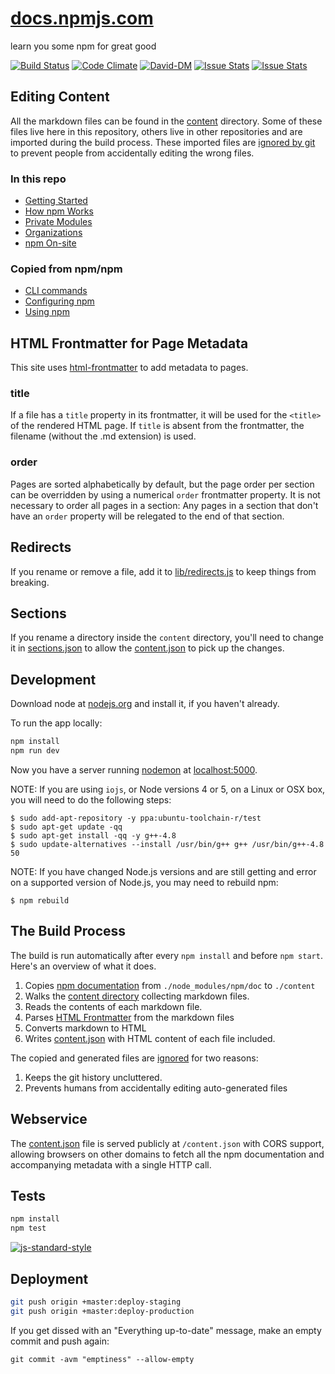 # [docs.npmjs.com](https://docs.npmjs.com)

learn you some npm for great good

[![Build Status](https://travis-ci.org/npm/docs.svg?branch=master)](https://travis-ci.org/npm/docs)
[![Code Climate](https://codeclimate.com/github/npm/docs/badges/gpa.svg)](https://codeclimate.com/github/npm/docs)
[![David-DM](https://david-dm.org/npm/docs.svg)](https://david-dm.org/npm/docs)
[![Issue Stats](http://issuestats.com/github/npm/docs/badge/pr)](http://issuestats.com/github/npm/docs)
[![Issue Stats](http://issuestats.com/github/npm/docs/badge/issue)](http://issuestats.com/github/npm/docs)

## Editing Content

All the markdown files can be found in the [content](content) directory. Some of these files live here in this repository, others live in other repositories and are imported during the build process. These imported files are [ignored by git](.gitignore) to prevent people from accidentally editing the wrong files.

### In this repo
- [Getting Started](content/getting-started)
- [How npm Works](content/how-npm-works)
- [Private Modules](content/private-modules)
- [Organizations](content/orgs)
- [npm On-site](content/enterprise)

### Copied from npm/npm
- [CLI commands](https://github.com/npm/npm/tree/master/doc/cli)
- [Configuring npm](https://github.com/npm/npm/tree/master/doc/files)
- [Using npm](https://github.com/npm/npm/tree/master/doc/misc)

## HTML Frontmatter for Page Metadata

This site uses [html-frontmatter](https://www.npmjs.org/package/html-frontmatter) to add
metadata to pages.

### title

If a file has a `title` property in its frontmatter, it will be used for
the `<title>` of the rendered HTML page. If `title` is absent from the
frontmatter, the filename (without the .md extension) is used.

### order

Pages are sorted alphabetically by default, but the page order per section
can be overridden by using a numerical `order` frontmatter property. It is
not necessary to order all pages in a section: Any pages in a section that
don't have an `order` property will be relegated to the end of that section.

## Redirects

If you rename or remove a file, add it to [lib/redirects.js](lib/redirects.js) to keep
things from breaking.

## Sections

If you rename a directory inside the `content` directory, you'll need to change it in [sections.json](/sections.json) to allow the [content.json](/content.json) to pick up the changes. 

## Development

Download node at [nodejs.org](https://nodejs.org) and install it, if you haven't already.

To run the app locally:

```sh
npm install
npm run dev
```
Now you have a server running [nodemon](https://www.npmjs.com/package/nodemon) at [localhost:5000](http://localhost:5000).

NOTE: If you are using `iojs`, or Node versions 4 or 5, on a Linux or OSX box,
you will need to do the following steps:
```
$ sudo add-apt-repository -y ppa:ubuntu-toolchain-r/test
$ sudo apt-get update -qq
$ sudo apt-get install -qq -y g++-4.8
$ sudo update-alternatives --install /usr/bin/g++ g++ /usr/bin/g++-4.8 50
```

NOTE: If you have changed Node.js versions and are still getting
and error on a supported version of Node.js, you may need to rebuild npm:

```
$ npm rebuild
```

## The Build Process

The build is run automatically after every `npm install` and before `npm start`. Here's an overview of what it does.

1. Copies [npm documentation](https://github.com/npm/npm/tree/master/doc) from `./node_modules/npm/doc` to `./content`
1. Walks the [content directory](/content) collecting markdown files.
1. Reads the contents of each markdown file.
1. Parses [HTML Frontmatter](#html-frontmatter) from the markdown files
1. Converts markdown to HTML
1. Writes [content.json](/content.json) with HTML content of each file included.

The copied and generated files are [ignored](/.gitignore) for two reasons:

1. Keeps the git history uncluttered.
1. Prevents humans from accidentally editing auto-generated files

## Webservice

The [content.json](/content.json) file is served publicly at `/content.json`
with CORS support, allowing browsers on other domains to fetch all the npm
documentation and accompanying metadata with a single HTTP call.

## Tests

```sh
npm install
npm test
```

[![js-standard-style](https://cdn.rawgit.com/feross/standard/master/badge.svg)](https://github.com/feross/standard)

## Deployment

```sh
git push origin +master:deploy-staging
git push origin +master:deploy-production
```

If you get dissed with an "Everything up-to-date" message, make an empty commit and push again:

```
git commit -avm "emptiness" --allow-empty
```
